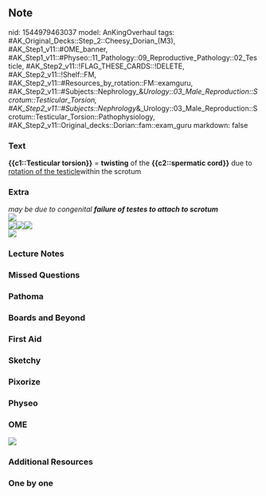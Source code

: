 ## Note
nid: 1544979463037
model: AnKingOverhaul
tags: #AK_Original_Decks::Step_2::Cheesy_Dorian_(M3), #AK_Step1_v11::#OME_banner, #AK_Step1_v11::#Physeo::11_Pathology::09_Reproductive_Pathology::02_Testicle, #AK_Step2_v11::!FLAG_THESE_CARDS::!DELETE, #AK_Step2_v11::!Shelf::FM, #AK_Step2_v11::#Resources_by_rotation::FM::examguru, #AK_Step2_v11::#Subjects::Nephrology_&_Urology::03_Male_Reproduction::Scrotum::Testicular_Torsion, #AK_Step2_v11::#Subjects::Nephrology_&_Urology::03_Male_Reproduction::Scrotum::Testicular_Torsion::Pathophysiology, #AK_Step2_v11::Original_decks::Dorian::fam::exam_guru
markdown: false

### Text
<b>{{c1::Testicular torsion}}</b> = <b>twisting</b> of the
<b>{{c2::spermatic cord}}</b> due to <u>rotation of the
testicle</u>within the scrotum

### Extra
<div>
  <i>may be due to congenital <b>failure of testes to attach to
  scrotum</b></i>
</div>
<div>
  <i><img src="ds01039_im02742_m7_testorsionthu_jpg.jpg"></i>
</div>
<div>
  <i><img src="paste-6516152582799361.jpg"><img src=
  "paste-6517668706254849.jpg"><img src=
  "paste-6527890728419329.jpg"></i>
</div>
<div>
  <i><img src="paste-171901771055107.jpg"></i>
</div>

### Lecture Notes


### Missed Questions


### Pathoma


### Boards and Beyond


### First Aid


### Sketchy


### Pixorize


### Physeo


### OME
<div class="ome-widget">
  <a href="https://onlinemeded.org?ref=anki"><img src=
  "_OME_AnkiFlashcards_General_7.png"></a>
</div>

### Additional Resources


### One by one

